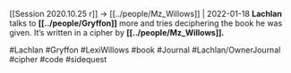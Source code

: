[[Session 2020.10.25 r]] -> [[../people/Mz_Willows]] | 2022-01-18
**Lachlan** talks to **[[../people/Gryffon]]** more and tries deciphering the book he was given. It’s written in a cipher by **[[../people/Mz_Willows]].**

#Lachlan #Gryffon #LexiWillows #book #Journal #Lachlan/OwnerJournal #cipher #code #sidequest 